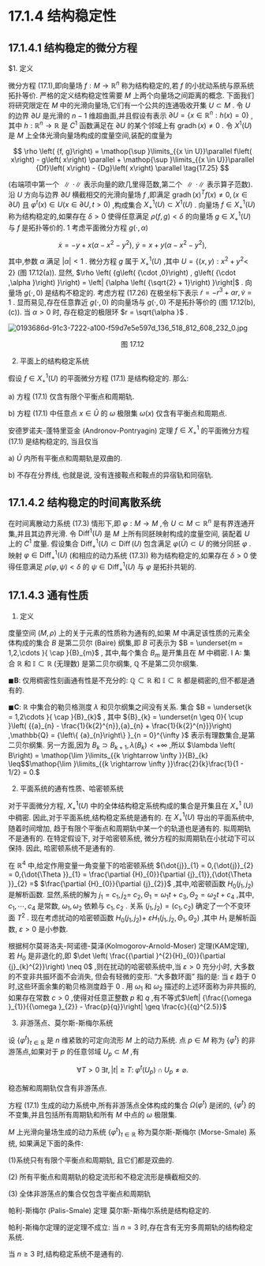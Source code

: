 # 17.1.4 结构稳定性

## 17.1.4.1 结构稳定的微分方程

$1. 定义

微分方程 (17.1),即向量场 $f : M \rightarrow  {\mathbb{R}}^{n}$ 称为结构稳定的,若 $f$ 的小扰动系统与原系统拓扑等价. 严格的定义结构稳定性需要 $M$ 上两个向量场之间距离的概念. 下面我们将研究限定在 $M$ 中的光滑向量场,它们有一个公共的连通吸收开集 $U \subset  M$ . 令 $U$ 的边界 $\partial U$ 是光滑的 $n - 1$ 维超曲面,并且假设有表示 $\partial U = \left\{  {x \in  {\mathbb{R}}^{n} : h\left( x\right)  = 0}\right\}$ ,其中 $h : {\mathbb{R}}^{n} \rightarrow  \mathbb{R}$ 是 ${C}^{1}$ 函数满足在 $\partial U$ 的某个邻域上有 $\operatorname{gradh}\left( x\right)  \neq  0$ . 令 ${X}^{1}\left( U\right)$ 是 $M$ 上全体光滑向量场构成的度量空间,装配的度量为

$$
\rho \left( {f, g}\right)  = \mathop{\sup }\limits_{{x \in  U}}\parallel f\left( x\right)  - g\left( x\right) \parallel  + \mathop{\sup }\limits_{{x \in  U}}\parallel {Df}\left( x\right)  - {Dg}\left( x\right) \parallel  \tag{17.25}
$$

(右端项中第一个 $\parallel  \cdot  \parallel$ 表示向量的欧几里得范数,第二个 $\parallel  \cdot  \parallel$ 表示算子范数). 沿 $U$ 方向与边界 $\partial U$ 横截相交的光滑向量场 $f$ ,即满足 $\operatorname{gradh}{\left( x\right) }^{T}f\left( x\right)  \neq  0,\left( {x \in  \partial U}\right)$ 且 ${\varphi }^{t}\left( x\right)  \in  U\left( {x \in  \partial U, t > 0}\right)$ ,构成集合 ${X}_{ + }^{1}\left( U\right)  \subset  {X}^{1}\left( U\right)$ . 向量场 $f \in  {X}_{ + }^{1}\left( U\right)$ 称为结构稳定的,如果存在 $\delta  > 0$ 使得任意满足 $\rho \left( {f, g}\right)  < \delta$ 的向量场 $g \in  {X}_{ + }^{1}\left( U\right)$ 与 $f$ 是拓扑等价的. 1 考虑平面微分方程 $g\left( {\cdot ,\alpha }\right)$

$$
\dot{x} =  - y + x\left( {\alpha  - {x}^{2} - {y}^{2}}\right) ,\;\dot{y} = x + y\left( {\alpha  - {x}^{2} - {y}^{2}}\right) , \tag{17.26}
$$

其中,参数 $\alpha$ 满足 $\left| \alpha \right|  < 1$ . 微分方程 $g$ 属于 ${X}_{ + }^{1}\left( U\right)$ ,其中 $U = \left\{  {\left( {x, y}\right)  : {x}^{2} + {y}^{2} < }\right.$ $2\}$ (图 17.12(a)). 显然, $\rho \left( {g\left( {\cdot ,0}\right) , g\left( {\cdot ,\alpha }\right) }\right)  = \left| {\alpha \left( {\sqrt{2} + 1}\right) }\right|$ . 向量场 $g\left( {\cdot ,0}\right)$ 是结构不稳定的. 考虑方程 (17.26) 在极坐标下表示 $\dot{r} =  - {r}^{3} + {\alpha r},\dot{v} = 1$ . 显而易见,存在任意靠近 $g\left( {\cdot ,0}\right)$ 的向量场与 $g\left( {\cdot ,0}\right)$ 不是拓扑等价的 (图 17.12(b),(c)). 当 $\alpha  > 0$ 时, 存在稳定的极限环 $r = \sqrt{\alpha }$ .

![0193686d-91c3-7222-a100-f59d7e5e597d_136_518_812_608_232_0.jpg](/images/0193686d-91c3-7222-a100-f59d7e5e597d_136_518_812_608_232_0.jpg)

<center>图 17.12</center>

2. 平面上的结构稳定系统

假设 $f \in  {X}_{ + }^{1}\left( U\right)$ 的平面微分方程 (17.1) 是结构稳定的. 那么:

a) 方程 (17.1) 仅含有限个平衡点和周期轨.

b) 方程 (17.1) 中任意点 $x \in  \bar{U}$ 的 $\omega$ 极限集 $\omega \left( x\right)$ 仅含有平衡点和周期点.

安德罗诺夫-蓬特里亚金 (Andronov-Pontryagin) 定理 $f \in  {X}_{ + }^{1}$ 的平面微分方程 (17.1) 是结构稳定的, 当且仅当

a) $\bar{U}$ 内所有平衡点和周期轨是双曲的.

b) 不存在分界线, 也就是说, 没有连接鞍点和鞍点的异宿轨和同宿轨.

## 17.1.4.2 结构稳定的时间离散系统

在时间离散动力系统 (17.3) 情形下,即 $\varphi  : M \rightarrow  M$ ,令 $U \subset  M \subset  {\mathbb{R}}^{n}$ 是有界连通开集,并且其边界光滑. 令 ${\operatorname{Diff}}^{1}\left( U\right)$ 是 $M$ 上所有同胚映射构成的度量空间, 装配着 $U$ 上的 ${C}^{1}$ 度量. 假设集合 ${\operatorname{Diff}}_{ + }^{1}\left( U\right)  \subset  \operatorname{Diff}\left( U\right)$ 包含满足 $\varphi \left( \bar{U}\right)  \subset  U$ 的微分同胚 $\varphi$ . 映射 $\varphi  \in  {\operatorname{Diff}}_{ + }^{1}\left( U\right)$ (和相应的动力系统 (17.3)) 称为结构稳定的,如果存在 $\delta  > 0$ 使得任意满足 $\rho \left( {\varphi ,\psi }\right)  < \delta$ 的 $\psi  \in  {\operatorname{Diff}}_{ + }^{1}\left( U\right)$ 与 $\varphi$ 是拓扑共轭的.

## 17.1.4.3 通有性质

1. 定义

度量空间 $\left( {M,\rho }\right)$ 上的关于元素的性质称为通有的,如果 $M$ 中满足该性质的元素全体构成的集合 $B$ 是第二贝尔 (Baire) 纲集,即 $B$ 可表示为 $B = \underset{m = 1,2,\cdots }{ \cap  }{B}_{m}$ , 其中,每个集合 ${B}_{m}$ 是开集且在 $M$ 中稠密. I A: 集合 $\mathbb{R}$ 和 $\mathbb{I} \subset  \mathbb{R}$ (无理数) 是第二贝尔纲集, $\mathbb{Q}$ 不是第二贝尔纲集.

$\blacksquare \mathbf{B}$: 仅用稠密性刻画通有性是不充分的: $\mathbb{Q} \subset  \mathbb{R}$ 和 $\mathbb{I} \subset  \mathbb{R}$ 都是稠密的,但不都是通有的.

$\blacksquare \mathbf{C}$: $\mathbb{R}$ 中集合的勒贝格测度 $\lambda$ 和贝尔纲集之间没有关系. 集合 $B = \underset{k = 1,2\cdots }{ \cap  }{B}_{k}$ , 其中 ${B}_{k} = \underset{n \geq  0}{ \cup  }\left( {{a}_{n} - \frac{1}{k{2}^{n}},{a}_{n} + \frac{1}{k{2}^{n}}}\right) ,\mathbb{Q} = {\left\{  {a}_{n}\right\}  }_{n = 0}^{\infty }$ 表示有理数集合,是第二贝尔纲集. 另一方面,因为 ${B}_{k} \supset  {B}_{k + 1},\lambda \left( {B}_{k}\right)  <  + \infty$ ,所以 $\lambda \left( B\right)  = \mathop{\lim }\limits_{{k \rightarrow  \infty }}{B}_{k} \leq$$\mathop{\lim }\limits_{{k \rightarrow  \infty }}\frac{2}{k}\frac{1}{1 - 1/2} = 0.$

2. 平面系统的通有性质、哈密顿系统

对于平面微分方程, ${X}_{ + }^{1}\left( U\right)$ 中的全体结构稳定系统构成的集合是开集且在 ${X}_{ + }^{1}$ (U)中稠密. 因此,对于平面系统,结构稳定系统是通有的. 在 ${X}_{ + }^{1}\left( U\right)$ 导出的平面系统中, 随着时间增加, 趋于有限个平衡点和周期轨中某一个的轨道也是通有的. 拟周期轨不是通有的. 在特定假设下, 对于哈密顿系统, 微分方程的拟周期轨在小扰动下可以保持. 因此, 哈密顿系统不是通有的.

在 ${\mathbb{R}}^{4}$ 中,给定作用变量一角变量下的哈密顿系统 ${\dot{j}}_{1} = 0,{\dot{j}}_{2} = 0,{\dot{\Theta }}_{1} = \frac{\partial {H}_{0}}{\partial {j}_{1}},{\dot{\Theta }}_{2} =$ $\frac{\partial {H}_{0}}{\partial {j}_{2}}$ ,其中,哈密顿函数 ${H}_{0}\left( {{j}_{1},{j}_{2}}\right)$ 是解析函数. 显然,系统的解为 ${j}_{1} = {c}_{1},{j}_{2} =$ ${c}_{2},{\Theta }_{1} = {\omega }_{1}t + {c}_{3},{\Theta }_{2} = {\omega }_{2}t + {c}_{4}$ ,其中, ${c}_{1},\cdots ,{c}_{4}$ 是常数, ${\omega }_{1},{\omega }_{2}$ 依赖与 ${c}_{1},{c}_{2}$ . 关系 $\left( {{j}_{1},{j}_{2}}\right)  = \left( {{c}_{1},{c}_{2}}\right)$ 确定了一个不变环面 ${T}^{2}$ . 现在考虑扰动的哈密顿函数 ${H}_{0}\left( {{j}_{1},{j}_{2}}\right)  +$ $\varepsilon {H}_{1}\left( {{j}_{1},{j}_{2},{\Theta }_{1},{\Theta }_{2}}\right)$ ,其中 ${H}_{1}$ 是解析函数, $\varepsilon  > 0$ 是小参数.

根据柯尔莫哥洛夫-阿诺德-莫泽(Kolmogorov-Arnold-Moser) 定理(KAM定理), 若 ${H}_{0}$ 是非退化的,即 $\det \left( \frac{{\partial }^{2}{H}_{0}}{\partial {j}_{k}^{2}}\right)  \neq  0$ ,则在扰动的哈密顿系统中,当 $\varepsilon  > 0$ 充分小时, 大多数的不变非共振环面不会消失, 但会有轻微的变形. “大多数环面” 指的是: 当 $\varepsilon$ 趋于 0 时,这些环面余集的勒贝格测度趋于 0 . 用 ${\omega }_{1}$ 和 ${\omega }_{2}$ 描述的上述环面称为非共振的,如果存在常数 $c > 0$ ,使得对任意正整数 $p$ 和 $q$ ,有不等式$\left| {\frac{{\omega }_{1}}{{\omega }_{2}} - \frac{p}{q}}\right|  \geq  \frac{c}{{q}^{2.5}}$

3. 非游荡点、莫尔斯-斯梅尔系统

设 ${\left\{  {\varphi }^{t}\right\}  }_{t \in  \mathbb{R}}$ 是 $n$ 维紧致的可定向流形 $M$ 上的动力系统. 点 $p \in  M$ 称为 $\left\{  {\varphi }^{t}\right\}$ 的非游荡点,如果对于 $p$ 的任意邻域 ${U}_{p} \subset  M$ ,有

$$
\forall T > 0\;\exists t,\left| t\right|  \geq  T : \;{\varphi }^{t}\left( {U}_{p}\right)  \cap  {U}_{p} \neq  \varnothing . \tag{17.27}
$$

稳态解和周期轨仅含有非游荡点.

方程 (17.1) 生成的动力系统中,所有非游荡点全体构成的集合 $\Omega \left( {\varphi }^{t}\right)$ 是闭的, $\left\{  {\varphi }^{t}\right\}$ 的不变集,并且包括所有周期轨和所有 $M$ 中点的 $\omega$ 极限集.

$M$ 上光滑向量场生成的动力系统 ${\left\{  {\varphi }^{t}\right\}  }_{t \in  \mathbb{R}}$ 称为莫尔斯-斯梅尔 (Morse-Smale) 系统, 如果满足下面的条件:

(1)系统只有有限个平衡点和周期轨, 且它们都是双曲的.

(2) 所有平衡点和周期轨的稳定流形和不稳定流形是横截相交的.

(3) 全体非游荡点的集合仅包含平衡点和周期轨

帕利-斯梅尔 (Palis-Smale) 定理 莫尔斯-斯梅尔系统是结构稳定的.

帕利-斯梅尔定理的逆定理不成立: 当 $n = 3$ 时,存在含有无穷多周期轨的结构稳定系统.

当 $n \geq  3$ 时,结构稳定系统不是通有的.


